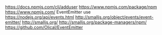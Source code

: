 
<!--
-->

https://docs.npmjs.com/cli/adduser
https://www.npmjs.com/package/npm
https://www.npmjs.com/
EventEmitter use
https://nodejs.org/api/events.html
http://smalljs.org/object/events/event-emitter/
http://smalljs.org/
http://smalljs.org/package-managers/npm/
https://github.com/Olical/EventEmitter

<!-- vim: set autoindent expandtab sw=4 syntax=markdown: -->
